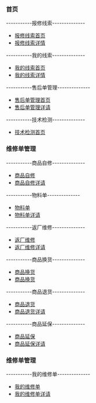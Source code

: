 ### **首页**

-----------报修线索--------------

 - [报修线索首页](clue_index)
 - [报修线索详情](clue_info)
 
-----------我的线索--------------
 - [我的线索首页](myclue_index)
 - [我的线索详情](myclue_info)

-----------售后单管理--------------
 - [售后单管理首页](fxd_index)
 - [售后单管理详请](fxd_info)

-----------技术检测--------------
 - [技术检测首页](check_index)

### **维修单管理**
-----------商品自修--------------
 - [商品自修](zixiu_index)
 - [商品自修详请](zixiu_info)

-----------物料单--------------
 - [物料单](materal_index)
 - [物料单详请](materal_info)

-----------返厂维修--------------
 - [返厂维修](fanchang_index)
 - [返厂维修详请](fanchang_info)

-----------商品换货--------------
 - [商品换货](huanhuo_index)
 - [商品换货](huanhuo_info)

-----------商品退货--------------
 - [商品退货](tuihuo_index)
 - [商品退货详请](tuihuo_info)

-----------商品延保--------------
 - [商品延保](yanbao_index)
 - [商品延保详请](yanbao_info)

### **维修单管理**
-----------我的维修单--------------
 - [我的维修单](myrxd_index)
 - [我的维修单详请](myfxd_info)